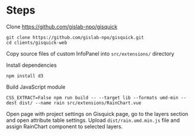 # Steps

Clone https://github.com/gislab-npo/gisquick

```
git clone https://github.com/gislab-npo/gisquick.git
cd clients/gisquick-web
```

Copy source files of custom InfoPanel into `src/extensions/` directory

Install dependencies
```
npm install d3
```

Build JavaScript module
```
CSS_EXTRACT=False npm run build -- --target lib --formats umd-min --dest dist/ --name rain src/extensions/RainChart.vue
```

Open page with project settings on Gisquick page, go to the layers section and open attribute table settings. Upload `dist/rain.umd.min.js` file and assign RainChart component to selected layers.

